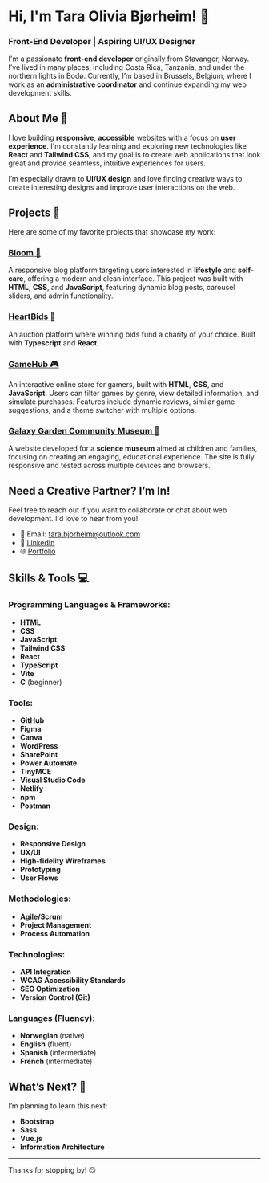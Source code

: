 # Hi, I'm Tara Olivia Bjørheim! 👋

### Front-End Developer | Aspiring UI/UX Designer

I'm a passionate **front-end developer** originally from Stavanger, Norway. I’ve lived in many places, including Costa Rica, Tanzania, and under the northern lights in Bodø. Currently, I’m based in Brussels, Belgium, where I work as an **administrative coordinator** and continue expanding my web development skills.

## About Me 🌟

I love building **responsive**, **accessible** websites with a focus on **user experience**. I'm constantly learning and exploring new technologies like **React** and **Tailwind CSS**, and my goal is to create web applications that look great and provide seamless, intuitive experiences for users.

I’m especially drawn to **UI/UX design** and love finding creative ways to create interesting designs and improve user interactions on the web.

## Projects 🌱

Here are some of my favorite projects that showcase my work:

### [Bloom 🌼](https://bloom-lifestyle-blog.netlify.app/)
A responsive blog platform targeting users interested in **lifestyle** and **self-care**, offering a modern and clean interface. This project was built with **HTML**, **CSS**, and **JavaScript**, featuring dynamic blog posts, carousel sliders, and admin functionality.

### [HeartBids 💚](https://heartbids.netlify.app/)
An auction platform where winning bids fund a charity of your choice. Built with **Typescript** and **React**.

### [GameHub 🎮](https://taraolivia.github.io/GameHub-taraolivia-js_integration/games.html)
An interactive online store for gamers, built with **HTML**, **CSS**, and **JavaScript**. Users can filter games by genre, view detailed information, and simulate purchases. Features include dynamic reviews, similar game suggestions, and a theme switcher with multiple options.

### [Galaxy Garden Community Museum 🌌](https://galaxygarden.netlify.app/)
A website developed for a **science museum** aimed at children and families, focusing on creating an engaging, educational experience. The site is fully responsive and tested across multiple devices and browsers.

## Need a Creative Partner? I’m In!

Feel free to reach out if you want to collaborate or chat about web development. I'd love to hear from you!

- 📧 Email: tara.bjorheim@outlook.com
- 💼 [LinkedIn](https://www.linkedin.com/in/tara-olivia-bj%C3%B8rheim-198110228?lipi=urn%3Ali%3Apage%3Ad_flagship3_profile_view_base_contact_details%3BjVvogZn1RQK40a%2BGJgJ%2Feg%3D%3D)
- 🌐 [Portfolio](https://tara-olivia.netlify.app/)

## Skills & Tools 💻

### Programming Languages & Frameworks:
- **HTML**
- **CSS**
- **JavaScript**
- **Tailwind CSS**
- **React**
- **TypeScript**
- **Vite**
- **C** (beginner)

### Tools:
- **GitHub**
- **Figma**
- **Canva**
- **WordPress**
- **SharePoint**
- **Power Automate**
- **TinyMCE**
- **Visual Studio Code**
- **Netlify**
- **npm**
- **Postman**

### Design:
- **Responsive Design**
- **UX/UI**
- **High-fidelity Wireframes**
- **Prototyping**
- **User Flows**

### Methodologies:
- **Agile/Scrum**
- **Project Management**
- **Process Automation**

### Technologies:
- **API Integration**
- **WCAG Accessibility Standards**
- **SEO Optimization**
- **Version Control (Git)**

### Languages (Fluency):
- **Norwegian** (native)
- **English** (fluent)
- **Spanish** (intermediate)
- **French** (intermediate)

## What’s Next? 🚀

I’m planning to learn this next:
- **Bootstrap**
- **Sass**
- **Vue.js**
- **Information Architecture**

---

Thanks for stopping by! 😊
